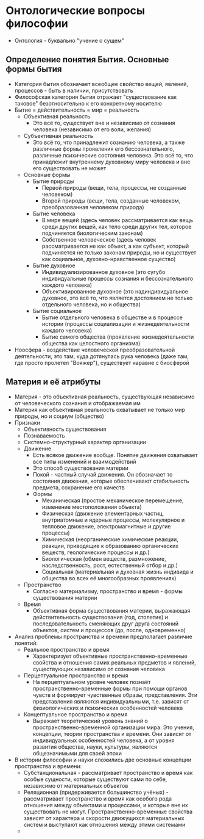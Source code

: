 # Онтологические вопросы философии
- Онтология - буквально "учение о сущем"
## Определение понятия Бытия. Основные формы бытия
- Категория бытия обозначает всеобщее свойство вещей, явлений, процессов - быть в наличии, присутствовать
- Философская категория бытия отражает "существование как таковое" безотносительно к его конкретному носителю
- Бытие = действительность = мир = реальность
	- Объективная реальность
		- Это всё то, существует вне и независимо от сознания человека (независимо от его воли, желания)
	- Субъективная реальность
		- Это всё то, что принадлежит сознанию человека, а также различные формы проявления его бессознательного, различные психические состояния человека. Это всё то, что принадлежит внутреннему духовному миру человека и вне его существовать не может
	- Основные формы
		- Бытие природы
			- Первой природы (вещи, тела, процессы, не созданные человеком)
			- Второй природы (вещи, тела, созданные человеком, преобразованная человеком природа)
		- Бытие человека
			- В мире вещей (здесь человек рассматривается как вещь среди других вещей, как тело среди других тел, которое подчиняется биологическим законам)
			- Собственное человеческое (здесь человек рассматривается не как объект, а как субъект, который подчиняется не только законам природы, но и существует как социальное, духовно-нравственное существо)
		- Бытие духовное
			- Индивидуализированное духовное (это сугубо индивидуальные процессы сознания и бессознательного каждого человека)
			- Объективированное духовное (это надиндивидуальное духовное, это всё то, что является достоянием не только отдельного человека, но и общества)
		- Бытие социальное
			- Бытие отдельного человека в обществе и в процессе истории (процессы социализации и жизнедеятельности каждого человека)
			- Бытие самого общества (проявление жизнедеятельности общества как целостного организма)
- Ноосфера - воздействие человеческой преобразовательной деятельности, это там, куда дотянулась рука человека (даже там, где просто пролетел "Вояжер"), существует наравне с биосферой 
## Материя и её атрибуты
- Материя - это объективная реальность, существующая независимо от человеческого сознания и отображаемая им
- Материя как объективная реальность охватывает не только мир природы, но и социум (общество)
- Признаки
	- Объективность существования
	- Познаваемость
	- Системно-структурный характер организации
	- Движение
		- Есть всякое движение вообще. Понятие движения охватывает все типы изменений и взаимодействий
		- Это способ существования материи
		- Покой - частный случай движения. Он обозначает то состояния движения, которые обеспечивают стабильность предмета, сохранение его качеств
		- Формы
			- Механическая (простое механическое перемещение, изменение местоположения объекта)
			- Физическая (движение элементарных частиц, внутриатомные и ядерные процессы, молекулярное и тепловое движение, электромагнитные и другие процессы)
			- Химическая (неорганические химические реакции, реакции, приводящие к образованию органических веществ, геологические процессы и др.)
			- Биологическая (обмен веществ, размножение, наследственность, рост, естественный отбор и др.)
			- Социальная (материальная и духовная жизнь индивида и общества во всех её многообразных проявлениях)
	- Пространство
		- Согласно материализму, пространство и время - формы существования материи
	- Время
		- Объективная форма существования материи, выражающая действительность существования (год, столетие) и последовательность сменяющих друг друга состояний объектов, систем и процессов (до, после, одновременно)
- Анализ проблемы пространства и времени предполагает различие понятий:
	- Реальное пространство и время
		- Характеризует объективные пространственно-временные свойства и отношения самих реальных предметов и явлений, существующих независимо от сознания человека
	- Перцептуальное пространство и время
		- На перцептуальном уровне человек познаёт пространственно-временные формы при помощи органов чувств и формирует чувственные образы, представления. Эти представления являются индивидуальными, т.е. зависят от физиологических и психических особенностей человека
	- Концептуальное пространство и время
		- Выражает теоретический уровень знаний о пространственно-временной организации мира. Это учения, концепции, теории пространства и времени. Они зависят от индивидуальных особенностей человека, а от уровня развития общества, науки, культуры, являются общезначимыми для своей эпохи
- В истории философии и науки сложились две основные концепции пространства и времени:
	- Субстанциональная - рассматривает пространство и время как особые сущности, которые существуют сами по себе, независимо от материальных объектов
	- Реляционная (придерживается большинство учёных) - рассматривает пространство и время как особого рода отношения между объектами и процессами, и которые вне их существовать не могут. Пространственно-временные свойства зависят от характера и скорости движущихся материальных систем и выступают как отношения между этими системами
	- 